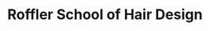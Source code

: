 ---
title: "Roffler School of Hair Design"
url: /austin/roffler-school-of-hair-design/
shop: hairdresser
---